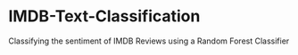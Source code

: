 # IMDB-Text-Classification
Classifying the sentiment of IMDB Reviews using a Random Forest Classifier
